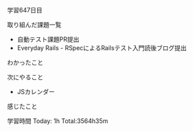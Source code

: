 学習647日目

取り組んだ課題一覧

- 自動テスト課題PR提出
- Everyday Rails - RSpecによるRailsテスト入門読後ブログ提出

わかったこと

次にやること

- JSカレンダー

感じたこと

学習時間 Today: 1h Total:3564h35m